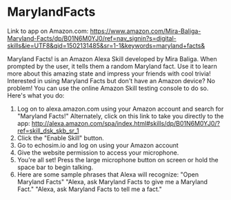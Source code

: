 # MarylandFacts

Link to app on Amazon.com: https://www.amazon.com/Mira-Baliga-Maryland-Facts/dp/B01N6M0YJ0/ref=nav_signin?s=digital-skills&ie=UTF8&qid=1502131485&sr=1-1&keywords=maryland+facts&

Maryland Facts! is an Amazon Alexa Skill developed by Mira Baliga. When prompted by the user, it tells them a random Maryland fact. Use it to learn more about this amazing state and impress your friends with cool trivia!
Interested in using Maryland Facts but don't have an Amazon device? No problem! You can use the online Amazon Skill testing console to do so. Here's what you do:
1. Log on to alexa.amazon.com using your Amazon account and search for "Maryland Facts!" Alternately, click on this link to take you directly to the app: http://alexa.amazon.com/spa/index.html#skills/dp/B01N6M0YJ0/?ref=skill_dsk_skb_sr_1
2. Click the "Enable Skill" button.
3. Go to echosim.io and log on using your Amazon account
4. Give the website permission to access your microphone.
5. You're all set! Press the large microphone button on screen or hold the space bar to begin talking.
6. Here are some sample phrases that Alexa will recognize:
"Open Maryland Facts"
"Alexa, ask Maryland Facts to give me a Maryland Fact."
"Alexa, ask Maryland Facts to tell me a fact."
